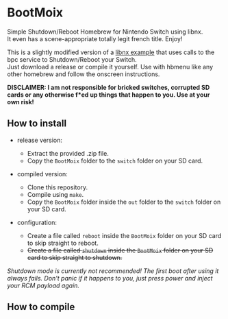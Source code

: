 # BootMoix

Simple Shutdown/Reboot Homebrew for Nintendo Switch using libnx.  
It even has a scene-appropriate totally legit french title. Enjoy!  
  
This is a slightly modified version of a [libnx example](https://github.com/switchbrew/switch-examples) that uses calls to the bpc service to Shutdown/Reboot your Switch.  
Just download a release or compile it yourself. Use with hbmenu like any other homebrew and follow the onscreen instructions.  
  
__DISCLAIMER: I am not responsible for bricked switches, corrupted SD cards or any otherwise f*ed up things that happen to you. Use at your own risk!__
  
## How to install

+ release version: 
  + Extract the provided .zip file. 
  + Copy the `BootMoix` folder to the `switch` folder on your SD card. 
  
+ compiled version:
  + Clone this repository.
  + Compile using `make`.
  + Copy the `BootMoix` folder inside the `out` folder to the `switch` folder on your SD card.

+ configuration:
  + Create a file called `reboot` inside the `BootMoix` folder on your SD card to skip straight to reboot.
  + ~~Create a file called `shutdown` inside the `BootMoix` folder on your SD card to skip straight to shutdown.~~

_Shutdown mode is currently not recommended! The first boot after using it always fails. Don't panic if it happens to you, just press power and inject your RCM payload again._


## How to compile
